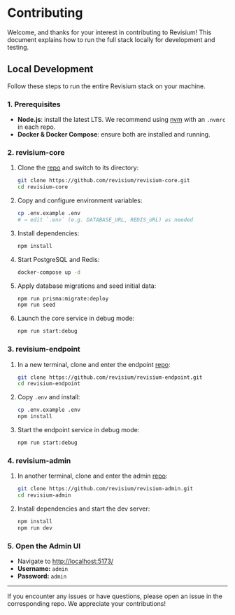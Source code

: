 # Contributing

Welcome, and thanks for your interest in contributing to Revisium! This document explains how to run the full stack locally for development and testing.

## Local Development

Follow these steps to run the entire Revisium stack on your machine.

### 1. Prerequisites

- **Node.js**: install the latest LTS. We recommend using [nvm][nvm] with an `.nvmrc` in each repo.
- **Docker & Docker Compose**: ensure both are installed and running.

### 2. revisium-core

1. Clone the [repo](https://github.com/revisium/revisium-core) and switch to its directory:
   ```bash
   git clone https://github.com/revisium/revisium-core.git
   cd revisium-core
   ```
2. Copy and configure environment variables:
   ```bash
   cp .env.example .env
   # → edit `.env` (e.g. DATABASE_URL, REDIS_URL) as needed
   ```
3. Install dependencies:
   ```bash
   npm install
   ```
4. Start PostgreSQL and Redis:
   ```bash
   docker-compose up -d
   ```
5. Apply database migrations and seed initial data:
   ```bash
   npm run prisma:migrate:deploy
   npm run seed
   ```
6. Launch the core service in debug mode:
   ```bash
   npm run start:debug
   ```

### 3. revisium-endpoint

1. In a new terminal, clone and enter the endpoint [repo](https://github.com/revisium/revisium-endpoint):
   ```bash
   git clone https://github.com/revisium/revisium-endpoint.git
   cd revisium-endpoint
   ```
2. Copy `.env` and install:
   ```bash
   cp .env.example .env
   npm install
   ```
3. Start the endpoint service in debug mode:
   ```bash
   npm run start:debug
   ```

### 4. revisium-admin

1. In another terminal, clone and enter the admin [repo](https://github.com/revisium/revisium-admin):
   ```bash
   git clone https://github.com/revisium/revisium-admin.git
   cd revisium-admin
   ```
2. Install dependencies and start the dev server:
   ```bash
   npm install
   npm run dev
   ```

### 5. Open the Admin UI

- Navigate to [http://localhost:5173/](http://localhost:5173/)
- **Username:** `admin`
- **Password:** `admin`

---

If you encounter any issues or have questions, please open an issue in the corresponding repo. We appreciate your contributions!

[nvm]: https://github.com/nvm-sh/nvm?tab=readme-ov-file#calling-nvm-use-automatically-in-a-directory-with-a-nvmrc-file

